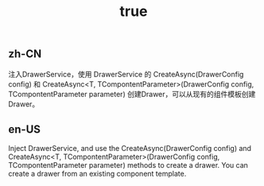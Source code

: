 ﻿---
order: 10
title:
  zh-CN: 使用服务
  en-US: Using DrawerService
---

## zh-CN
注入DrawerService，使用 DrawerService 的 CreateAsync(DrawerConfig config) 和 CreateAsync<T, TCompontentParameter>(DrawerConfig config, TCompontentParameter parameter) 创建Drawer，可以从现有的组件模板创建Drawer。


## en-US
Inject DrawerService, and use the CreateAsync(DrawerConfig config) and CreateAsync<T, TCompontentParameter>(DrawerConfig config, TCompontentParameter parameter) methods to create a drawer. You can create a drawer from an existing component template.
